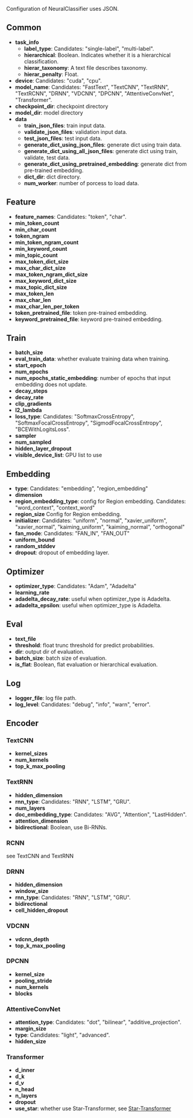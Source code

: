 Configuration of NeuralClassifier uses JSON.

## Common

* **task\_info**
    * **label_type**:  Candidates: "single-label", "multi-label".
    * **hierarchical**: Boolean. Indicates whether it is a hierarchical classification.
    * **hierar_taxonomy**: A text file describes taxonomy. 
    * **hierar_penalty**: Float.
* **device**: Candidates: "cuda", "cpu".
* **model\_name**: Candidates: "FastText", "TextCNN", "TextRNN", "TextRCNN", "DRNN", "VDCNN", "DPCNN", "AttentiveConvNet", "Transformer".
* **checkpoint\_dir**: checkpoint directory
* **model\_dir**: model directory
* **data**
    * **train\_json\_files**: train input data.
    * **validate\_json\_files**: validation input data.
    * **test\_json\_files**: test input data.
    * **generate\_dict\_using\_json\_files**: generate dict using train data.
    * **generate\_dict\_using\_all\_json\_files**: generate dict using train, validate, test data.
    * **generate\_dict\_using\_pretrained\_embedding**: generate dict from pre-trained embedding.
    * **dict\_dir**: dict directory.
    * **num\_worker**: number of porcess to load data.


## Feature

* **feature\_names**: Candidates: "token", "char".
* **min\_token\_count**
* **min\_char\_count**
* **token\_ngram**
* **min\_token\_ngram\_count**
* **min\_keyword\_count**
* **min\_topic\_count**
* **max\_token\_dict\_size**
* **max\_char\_dict\_size**
* **max\_token\_ngram\_dict\_size**
* **max\_keyword\_dict\_size**
* **max\_topic\_dict\_size**
* **max\_token\_len**
* **max\_char\_len**
* **max\_char\_len\_per\_token**
* **token\_pretrained\_file**: token pre-trained embedding.
* **keyword\_pretrained\_file**: keyword pre-trained embedding.


## Train

* **batch\_size**
* **eval\_train\_data**: whether evaluate training data when training.
* **start\_epoch**
* **num\_epochs**
* **num\_epochs\_static\_embedding**: number of epochs that input embedding does not update.
* **decay\_steps**
* **decay\_rate**
* **clip\_gradients**
* **l2\_lambda**
* **loss\_type**: Candidates: "SoftmaxCrossEntropy", "SoftmaxFocalCrossEntropy", "SigmodFocalCrossEntropy", "BCEWithLogitsLoss".
* **sampler**
* **num\_sampled**
* **hidden\_layer\_dropout**
* **visible\_device\_list**: GPU list to use


## Embedding

* **type**: Candidates: "embedding", "region_embedding"
* **dimension**
* **region\_embedding\_type**: config for Region embedding. Candidates: "word\_context", "context\_word"
* **region_size** Config for Region embedding.
* **initializer**: Candidates: "uniform", "normal", "xavier\_uniform", "xavier\_normal", "kaiming\_uniform", "kaiming\_normal", "orthogonal"
* **fan\_mode**: Candidates: "FAN\_IN", "FAN\_OUT"
* **uniform\_bound**
* **random\_stddev**
* **dropout**: dropout of embedding layer.


## Optimizer

* **optimizer\_type**: Candidates: "Adam", "Adadelta"
* **learning\_rate**
* **adadelta\_decay\_rate**: useful when optimizer\_type is Adadelta.
* **adadelta\_epsilon**: useful when optimizer\_type is Adadelta.


## Eval

* **text\_file**
* **threshold**: float trunc threshold for predict probabilities.
* **dir**: output dir of evaluation.
* **batch\_size**: batch size of evaluation.
* **is\_flat**: Boolean, flat evaluation or hierarchical evaluation.


## Log

* **logger\_file**: log file path.
* **log\_level**: Candidates: "debug", "info", "warn", "error".


## Encoder

### TextCNN

* **kernel\_sizes**
* **num\_kernels**
* **top\_k\_max\_pooling**

### TextRNN

* **hidden\_dimension**
* **rnn\_type**: Candidates: "RNN", "LSTM", "GRU".
* **num\_layers**
* **doc\_embedding\_type**: Candidates: "AVG", "Attention", "LastHidden".
* **attention\_dimension**
* **bidirectional**: Boolean, use Bi-RNNs.

### RCNN

see TextCNN and TextRNN

### DRNN

* **hidden\_dimension**
* **window\_size**
* **rnn\_type**: Candidates: "RNN", "LSTM", "GRU".
* **bidirectional**
* **cell\_hidden\_dropout**

### VDCNN

* **vdcnn\_depth**
* **top\_k\_max\_pooling**

### DPCNN

* **kernel\_size**
* **pooling\_stride**
* **num\_kernels**
* **blocks**

### AttentiveConvNet

* **attention\_type**: Candidates: "dot", "bilinear", "additive_projection".
* **margin\_size**
* **type**:  Candidates: "light", "advanced".
* **hidden\_size**

### Transformer

* **d\_inner**
* **d\_k**
* **d\_v**
* **n\_head**
* **n\_layers**
* **dropout**
* **use\_star**: whether use Star-Transformer, see [Star-Transformer](https://arxiv.org/pdf/1902.09113v2.pdf "Star-Transformer") 
